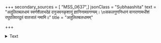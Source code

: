 +++
secondary_sources = [ "MSS_0637",]
jsonClass = "Subhaashita"
text = "अतुलितबलधामं स्वर्णशैलाभदेहं दनुजवनकृशानुं ज्ञानिनामग्रगण्यम्।  \nसकलगुणनिधानं वानराणामधीशं रघुपतिवरदूतं वातजातं नमामि॥"
title = "अतुलितबलधामम्"

+++

<details><summary>Text</summary>

अतुलितबलधामं स्वर्णशैलाभदेहं दनुजवनकृशानुं ज्ञानिनामग्रगण्यम्।  
सकलगुणनिधानं वानराणामधीशं रघुपतिवरदूतं वातजातं नमामि॥
</details>
